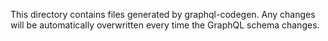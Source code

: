 This directory contains files generated by graphql-codegen. Any changes will be automatically overwritten every time the GraphQL schema changes.